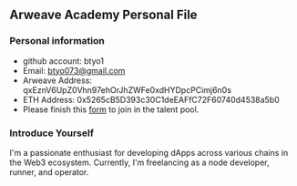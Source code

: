 ## Arweave Academy Personal File

### Personal information

- github account: btyo1
- Email: btyo073@gmail.com
- Arweave Address: qxEznV6UpZ0Vhn97ehOrJhZWFe0xdHYDpcPCimj6n0s
- ETH Address: 0x5265cB5D393c30C1deEAFfC72F60740d4538a5b0
- Please finish this [form](https://docs.google.com/forms/d/e/1FAIpQLSfWA5fIIcBgmRppm3jNz5vmf9Mai_QMVil-2pO4r7YKn_Zhtw/viewform?usp=sf_link) to join in the talent pool.

### Introduce Yourself
 I'm a passionate enthusiast for developing dApps across various chains in the Web3 ecosystem. Currently, I'm freelancing as a node developer, runner, and operator.
